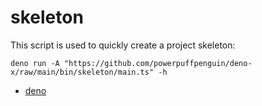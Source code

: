 # skeleton

This script is used to quickly create a project skeleton:

```
deno run -A "https://github.com/powerpuffpenguin/deno-x/raw/main/bin/skeleton/main.ts" -h
```

- [deno](template/deno/README.md)
